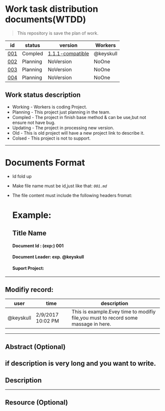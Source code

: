 # Work task distribution documents(WTDD)

> This repository is save the plan of work.

 id | status | version | Workers
 ------------- | -------- | --------- | -----
 [001](001.md) | Compled  | [1.1.1-compatible](https://github.com/Big2/FirebaseUI-Android/tree/1.1.1-compatible) | @keyskull 
 [002](002.md) | Planning | NoVersion | NoOne
 [003](003.md) | Planning | NoVersion | NoOne
 [004](004.md) | Planning | NoVersion | NoOne
 
## Work status description

* Working - Workers is coding Project.
* Planning - This project just planning in the team.
* Compled - The project in finish base method & can be use,but not ensure not have bug.
* Updating - The project in processing new version.
* Old - This is old project will have a new project link to describe it.
* Colsed - This project is not to support.


----------------------------------------------------
 
# Documents Format
* Id fold up
* Make file name must be id,just like that: *`001.md`*
* The file content must include the following headers fromat:
  
  # Example:
  ## Title Name
  #### Document Id : (exp:) 001
  #### Document Leader: exp. @keyskull
  #### Suport Project:
 
 -----------------------
 ## Modifiy record:
 user|time|description
 ----|----|----
 @keyskull |2/9/2017 10:02 PM| This is example.Evey time to modifiy file,you must to record some massage in here.
 -----------------
 ## Abstract (Optional)
 if description is very long and you want to write.
 -----------------
 ## Description
  ----------------
  ## Resource (Optional)
